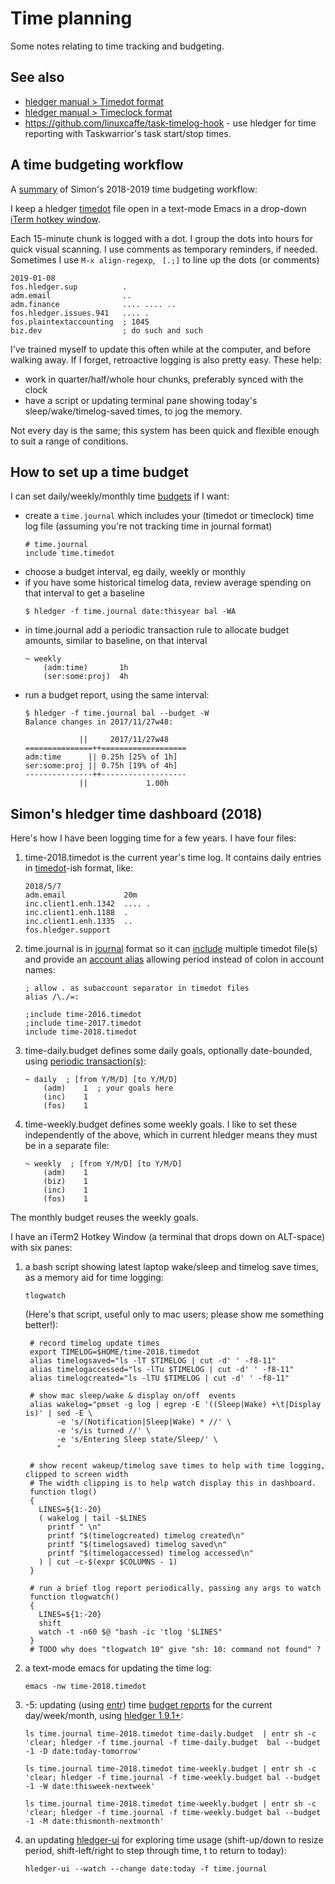# Time planning

<div class=pagetoc>

<!-- toc -->
</div>

Some notes relating to time tracking and budgeting.

## See also

- [hledger manual > Timedot format](hledger.html#timedot-format)
- [hledger manual > Timeclock format](hledger.html#timeclock-format)
- <https://github.com/linuxcaffe/task-timelog-hook> - use hledger for time reporting with Taskwarrior's task start/stop times.

## A time budgeting workflow

A [summary](https://news.ycombinator.com/item?id=19203521) of Simon's 2018-2019 time budgeting workflow:

I keep a hledger [timedot](hledger.html#timedot-format) file open in a text-mode Emacs
in a drop-down [iTerm hotkey window](https://iterm2.com/features.html#hotkey-window). 

Each 15-minute chunk is logged with a dot. 
I group the dots into hours for quick visual scanning.
I use comments as temporary reminders, if needed.
Sometimes I use `M-x align-regexp`, ` [.;]` to line up the dots (or comments)


    2019-01-08
    fos.hledger.sup          .
    adm.email                ..
    adm.finance              .... .... ..
    fos.hledger.issues.941   .... .
    fos.plaintextaccounting  ; 1045
    biz.dev                  ; do such and such

I've trained myself to update this often while at the computer, and before walking away. 
If I forget, retroactive logging is also pretty easy. These help:

- work in quarter/half/whole hour chunks, preferably synced with the clock
- have a script or updating terminal pane showing today's sleep/wake/timelog-saved times, to jog the memory.

Not every day is the same; this system has been quick and flexible enough to suit a range of conditions. 

## How to set up a time budget

I can set daily/weekly/monthly time [budgets](budgeting.html) if I want:

* create a `time.journal` which includes your (timedot or timeclock) time log file (assuming you're not tracking time in journal format)
    ```journal
    # time.journal
    include time.timedot
    ```
* choose a budget interval, eg daily, weekly or monthly
* if you have some historical timelog data, review average spending on that interval to get a baseline
    ```shell
    $ hledger -f time.journal date:thisyear bal -WA
    ```
* in time.journal add a periodic transaction rule to allocate budget amounts, similar to baseline, on that interval
    ```journal
    ~ weekly
        (adm:time)       1h
        (ser:some:proj)  4h
    ```
* run a budget report, using the same interval:
    ```shell
    $ hledger -f time.journal bal --budget -W
    Balance changes in 2017/11/27w48:

                ||     2017/11/27w48 
    ===============++===================
    adm:time      || 0.25h [25% of 1h] 
    ser:some:proj || 0.75h [19% of 4h] 
    ---------------++-------------------
                ||             1.00h 
    ```               

## Simon's hledger time dashboard (2018)

Here's how I have been logging time for a few years. I have four files:

1. time-2018.timedot is the current year's time log. It contains daily entries in [timedot](hledger.html#timedot)-ish format, like:

       2018/5/7
       adm.email             20m
       inc.client1.enh.1342  .... .
       inc.client1.enh.1188  .
       inc.client1.enh.1335  ..
       fos.hledger.support
    
2. time.journal is in [journal](hledger.html) format so it can [include](hledger.html#including-other-files) multiple timedot file(s) and provide an [account alias](hledger.html#rewriting-accounts) allowing period instead of colon in account names:

       ; allow . as subaccount separator in timedot files
       alias /\./=:
       
       ;include time-2016.timedot
       ;include time-2017.timedot
       include time-2018.timedot

3. time-daily.budget defines some daily goals, optionally date-bounded, using [periodic transaction(s)](hledger.html#periodic-transactions):

       ~ daily  ; [from Y/M/D] [to Y/M/D]
           (adm)    1  ; your goals here
           (inc)    1
           (fos)    1
  
4. time-weekly.budget defines some weekly goals. I like to set these independently of the above, which in current hledger means they must be in a separate file:

       ~ weekly  ; [from Y/M/D] [to Y/M/D]
           (adm)    1
           (biz)    1
           (inc)    1
           (fos)    1
  
The monthly budget reuses the weekly goals.

I have an iTerm2 Hotkey Window (a terminal that drops down on ALT-space) with six panes:

1. a bash script showing latest laptop wake/sleep and timelog save times, as a memory aid for time logging:

       tlogwatch

    (Here's that script, useful only to mac users; please show me something better!):

        # record timelog update times
        export TIMELOG=$HOME/time-2018.timedot
        alias timelogsaved="ls -lT $TIMELOG | cut -d' ' -f8-11"
        alias timelogaccessed="ls -lTu $TIMELOG | cut -d' ' -f8-11"
        alias timelogcreated="ls -lTU $TIMELOG | cut -d' ' -f8-11"
        
        # show mac sleep/wake & display on/off  events
        alias wakelog="pmset -g log | egrep -E '((Sleep|Wake) +\t|Display is)' | sed -E \
              -e 's/(Notification|Sleep|Wake) *	//' \
              -e 's/is turned //' \
              -e 's/Entering Sleep state/Sleep/' \
              "
        
        # show recent wakeup/timelog save times to help with time logging, clipped to screen width
        # The width clipping is to help watch display this in dashboard.
        function tlog()
        {
          LINES=${1:-20}
          ( wakelog | tail -$LINES
            printf " \n"
            printf "$(timelogcreated) timelog created\n"
            printf "$(timelogsaved) timelog saved\n"
            printf "$(timelogaccessed) timelog accessed\n"
          ) | cut -c-$(expr $COLUMNS - 1)
        }
        
        # run a brief tlog report periodically, passing any args to watch
        function tlogwatch()
        {
          LINES=${1:-20}
          shift
          watch -t -n60 $@ "bash -ic 'tlog '$LINES"
        }
        # TODO why does "tlogwatch 10" give "sh: 10: command not found" ?


2. a text-mode emacs for updating the time log:

       emacs -nw time-2018.timedot

3. -5: updating (using [entr](https://eradman.com/entrproject/)) time [budget reports](hledger.html#budget-report) for the current day/week/month, using [hledger 1.9.1+](install.html):

    ```
    ls time.journal time-2018.timedot time-daily.budget  | entr sh -c 'clear; hledger -f time.journal -f time-daily.budget  bal --budget -1 -D date:today-tomorrow'
    ```
    ```
    ls time.journal time-2018.timedot time-weekly.budget | entr sh -c 'clear; hledger -f time.journal -f time-weekly.budget bal --budget -1 -W date:thisweek-nextweek'
    ```
    ```
    ls time.journal time-2018.timedot time-weekly.budget | entr sh -c 'clear; hledger -f time.journal -f time-weekly.budget bal --budget -1 -M date:thismonth-nextmonth'
    ```

6. an updating [hledger-ui](hledger-ui.html) for exploring time usage (shift-up/down to resize period, shift-left/right to step through time, t to return to today):

       hledger-ui --watch --change date:today -f time.journal

